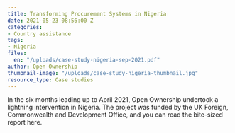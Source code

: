 ```yaml
---
title: Transforming Procurement Systems in Nigeria
date: 2021-05-23 08:56:00 Z
categories:
- Country assistance
tags:
- Nigeria
files:
  en: "/uploads/case-study-nigeria-sep-2021.pdf"
author: Open Ownership
thumbnail-image: "/uploads/case-study-nigeria-thumbnail.jpg"
resource_type: Case studies
---
```


In the six months leading up to April 2021, Open Ownership undertook a lightning intervention in Nigeria. The project was funded by the UK Foreign, Commonwealth and Development Office, and you can read the bite-sized report here.